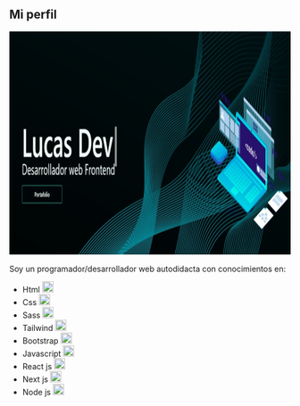 ## Mi perfil

<img src='./WhatsApp Image 2022-12-24 at 19.06.36.jpeg' width='100%' height='400px' />

Soy un programador/desarrollador web autodidacta con conocimientos en:

- Html <img src="https://upload.wikimedia.org/wikipedia/commons/thumb/6/61/HTML5_logo_and_wordmark.svg/768px-HTML5_logo_and_wordmark.svg.png" width='20px' height="20px">
- Css <img src="https://blastcoding.com/wp-content/uploads/2018/10/CSS3.png" width='20px' height="20px">
- Sass <img src="https://styles.redditmedia.com/t5_2ruxc/styles/communityIcon_xyu9ur5r4iu41.png" width='20px' height="20px">
- Tailwind <img src="https://icons-for-free.com/iconfiles/png/128/vscode+icons+type+tailwind-1324451500323172563.png" width='20px' height="20px">
- Bootstrap <img src="https://s3-alpha-sig.figma.com/plugins/1143260556160364612/37891/e87f7323-5456-4109-b485-20ac41bb00b6-icon?Expires=1673222400&Signature=blBKAP3TVr0Sf6TU-Qx4quFWi6dpJMp4fo9ZZQKWtB7fCJccjxh6Q4mRIJ1pFQuoRvll~i60GWYD~9I9~AyaJ2i4NkpZiUjjZ-ALIpQhs8~eq9o~8Hcdjv2LKcJ6dMAbA5szIhyl1R76BVcYLnlHfan4HMlrLYIdo1apBakykfIC3agcSrVlqHqsUar~vSEOUBXC9v5sItFw1QmxzH6hhrzfJFvrsYnBIs-wTT04m2BxsU-7uVFj2KGUprDwrAGPPTShdYMc-BzQaQCH~FZZX2uw6QQhP6OW0CoIGf5iWqQfnFO6RCwceo-ZZQGIkHbGkSzSrPy-GNBs7OBCNlrAwA__&Key-Pair-Id=APKAQ4GOSFWCVNEHN3O4" width='20px' height="20px">
- Javascript <img src="https://cdn.iconscout.com/icon/free/png-256/javascript-2038874-1720087.png" width='20px' height="20px">
- React js <img src="https://icons-for-free.com/iconfiles/png/256/design+development+facebook+framework+mobile+react+icon-1320165723839064798.png" width='20px' height="20px">
- Next js <img src="https://static-00.iconduck.com/assets.00/next-js-icon-256x256-6j7ddke7.png" width='20px' height="20px">
- Node js <img src="https://www.bigscal.com/wp-content/uploads/2021/04/hire-node-js-developers-bigscal.png" width='20px' height="20px">
